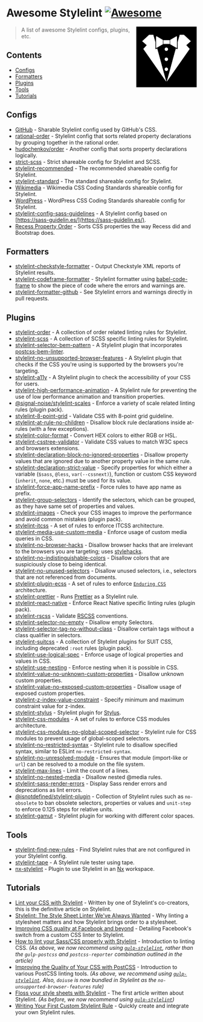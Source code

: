 <!--lint disable awesome-heading-->
# Awesome Stylelint [![Awesome](https://awesome.re/badge.svg)](https://awesome.re)

[<img src="https://raw.githubusercontent.com/stylelint/stylelint/master/identity/stylelint-icon-white-512.png" width="160" align="right" alt="stylelint">](https://stylelint.io/)

> A list of awesome Stylelint configs, plugins, etc.

## Contents

- [Configs](#configs)
- [Formatters](#formatters)
- [Plugins](#plugins)
- [Tools](#tools)
- [Tutorials](#tutorials)

## Configs

- [GitHub](https://github.com/primer/stylelint-config-primer) - Sharable Stylelint config used by GitHub's CSS.
- [rational-order](https://github.com/constverum/stylelint-config-rational-order) - Stylelint config that sorts related property declarations by grouping together in the rational order.
- [hudochenkov/order](https://github.com/hudochenkov/stylelint-config-hudochenkov/blob/master/order.js) - Another config that sorts property declarations logically.
- [strict-scss](https://github.com/wemake-services/wemake-frontend-styleguide/tree/master/packages/stylelint-config-scss) - Strict shareable config for Stylelint and SCSS.
- [stylelint-recommended](https://github.com/stylelint/stylelint-config-recommended) - The recommended shareable config for Stylelint.
- [stylelint-standard](https://github.com/stylelint/stylelint-config-standard) - The standard shareable config for Stylelint.
- [Wikimedia](https://github.com/wikimedia/stylelint-config-wikimedia) - Wikimedia CSS Coding Standards shareable config for Stylelint.
- [WordPress](https://github.com/WordPress-Coding-Standards/stylelint-config-wordpress) - WordPress CSS Coding Standards shareable config for Stylelint.
- [stylelint-config-sass-guidelines](https://github.com/bjankord/stylelint-config-sass-guidelines) - A Stylelint config based on [https://sass-guidelin.es/](https://sass-guidelin.es/).
- [Recess Property Order](https://github.com/stormwarning/stylelint-config-recess-order) - Sorts CSS properties the way Recess did and Bootstrap does.

## Formatters

- [stylelint-checkstyle-formatter](https://github.com/davidtheclark/stylelint-checkstyle-formatter) - Output Checkstyle XML reports of Stylelint results.
- [stylelint-codeframe-formatter](https://github.com/bencergazda/stylelint-codeframe-formatter) - Stylelint formatter using [babel-code-frame](https://www.npmjs.com/package/babel-code-frame) to show the piece of code where the errors and warnings are.
- [stylelint-formatter-github](https://github.com/hipstersmoothie/stylelint-formatter-github) - See Stylelint errors and warnings directly in pull requests.

## Plugins

- [stylelint-order](https://github.com/hudochenkov/stylelint-order) - A collection of order related linting rules for Stylelint.
- [stylelint-scss](https://github.com/kristerkari/stylelint-scss) - A collection of SCSS specific linting rules for Stylelint.
- [stylelint-selector-bem-pattern](https://github.com/davidtheclark/stylelint-selector-bem-pattern) - A Stylelint plugin that incorporates [postcss-bem-linter](https://github.com/postcss/postcss-bem-linter).
- [stylelint-no-unsupported-browser-features](https://github.com/ismay/stylelint-no-unsupported-browser-features) - A Stylelint plugin that checks if the CSS you're using is supported by the browsers you're targeting.
- [stylelint-a11y](https://github.com/YozhikM/stylelint-a11y) - A Stylelint plugin to check the accessibility of your CSS for users.
- [stylelint-high-performance-animation](https://github.com/kristerkari/stylelint-high-performance-animation) - A Stylelint rule for preventing the use of low performance animation and transition properties.
- [@signal-noise/stylelint-scales](https://github.com/signal-noise/stylelint-scales) - Enforce a variety of scale related linting rules (plugin pack).
- [stylelint-8-point-grid](https://github.com/dcrtantuco/stylelint-8-point-grid) - Validate CSS with 8-point grid guideline.
- [stylelint-at-rule-no-children](https://github.com/adityavm/stylelint-at-rule-no-children) - Disallow block rule declarations inside at-rules (with a few exceptions).
- [stylelint-color-format](https://github.com/filipekiss/stylelint-color-format) - Convert HEX colors to either RGB or HSL.
- [stylelint-csstree-validator](https://github.com/csstree/stylelint-validator) - Validate CSS values to match W3C specs and browsers extensions.
- [stylelint-declaration-block-no-ignored-properties](https://github.com/kristerkari/stylelint-declaration-block-no-ignored-properties) - Disallow property values that are ignored due to another property value in the same rule.
- [stylelint-declaration-strict-value](https://github.com/AndyOGo/stylelint-declaration-strict-value) - Specify properties for which either a variable (`$sass`, `@less`, `var(--cssnext)`), function or custom CSS keyword (`inherit`, `none`, etc.) must be used for its value.
- [stylelint-force-app-name-prefix](https://github.com/SunHuawei/stylelint-force-app-name-prefix/) - Force rules to have app name as prefix.
- [stylelint-group-selectors](https://github.com/ssivanatarajan/stylelint-group-selectors) - Identify the selectors, which can be grouped, as they have same set of properties and values.
- [stylelint-images](https://github.com/ramasilveyra/stylelint-images) - Check your CSS images to improve the performance and avoid common mistakes (plugin pack).
- [stylelint-itcss](https://github.com/KamiKillertO/stylelint-itcss) - A set of rules to enforce ITCSS architecture.
- [stylelint-media-use-custom-media](https://github.com/csstools/stylelint-media-use-custom-media) - Enforce usage of custom media queries in CSS.
- [stylelint-no-browser-hacks](https://github.com/Slamdunk/stylelint-no-browser-hacks) - Disallow browser hacks that are irrelevant to the browsers you are targeting; uses [stylehacks](https://github.com/ben-eb/stylehacks).
- [stylelint-no-indistinguishable-colors](https://github.com/ierhyna/stylelint-no-indistinguishable-colors) - Disallow colors that are suspiciously close to being identical.
- [stylelint-no-unused-selectors](https://github.com/nodaguti/stylelint-no-unused-selectors) - Disallow unused selectors, i.e., selectors that are not referenced from documents.
- [stylelint-plugin-ecss](https://github.com/tyankatsu0105/stylelint-plugin-ecss) - A set of rules to enforce [`Enduring CSS`](http://ecss.io/) architecture.
- [stylelint-prettier](https://github.com/prettier/stylelint-prettier) - Runs [Prettier](https://prettier.io/) as a Stylelint rule.
- [stylelint-react-native](https://github.com/kristerkari/stylelint-react-native) - Enforce React Native specific linting rules (plugin pack).
- [stylelint-rscss](https://github.com/rstacruz/stylelint-rscss) - Validate [RSCSS](http://rscss.io) conventions.
- [stylelint-selector-no-empty](https://github.com/ssivanatarajan/stylelint-selector-no-empty) - Disallow empty Selectors.
- [stylelint-selector-tag-no-without-class](https://github.com/Moxio/stylelint-selector-tag-no-without-class) - Disallow certain tags without a class qualifier in selectors.
- [stylelint-suitcss](https://github.com/suitcss/stylelint-suitcss) - A collection of Stylelint plugins for SUIT CSS, including deprecated `:root` rules (plugin pack).
- [stylelint-use-logical-spec](https://github.com/Jordan-Hall/stylelint-use-logical-spec) - Enforce usage of logical properties and values in CSS.
- [stylelint-use-nesting](https://github.com/csstools/stylelint-use-nesting) - Enforce nesting when it is possible in CSS.
- [stylelint-value-no-unknown-custom-properties](https://github.com/csstools/stylelint-value-no-unknown-custom-properties) - Disallow unknown custom properties.
- [stylelint-value-no-exposed-custom-properties](https://github.com/denisraslov/stylelint-value-no-exposed-custom-properties) - Disallow usage of exposed custom properties.
- [stylelint-z-index-value-constraint](https://github.com/kristerkari/stylelint-z-index-value-constraint) - Specify minimum and maximum constraint value for z-index.
- [stylelint-stylus](https://github.com/stylus/stylelint-stylus) - Stylelint plugin for [Stylus](https://stylus-lang.com/).
- [stylelint-css-modules](https://github.com/juanca/stylelint-css-modules) - A set of rules to enforce CSS modules architecture.
- [stylelint-css-modules-no-global-scoped-selector](https://github.com/lmichelin/stylelint-css-modules-no-global-scoped-selector) - Stylelint rule for CSS modules to prevent usage of global-scoped selectors.
- [stylelint-no-restricted-syntax](https://github.com/niksy/stylelint-no-restricted-syntax) - Stylelint rule to disallow specified syntax, similar to ESLint `no-restricted-syntax`.
- [stylelint-no-unresolved-module](https://github.com/niksy/stylelint-no-unresolved-module) - Ensures that module (import-like or `url`) can be resolved to a module on the file system.
- [stylelint-max-lines](https://github.com/dkrnl/stylelint-max-lines) - Limit the count of a lines.
- [stylelint-no-nested-media](https://github.com/dkrnl/stylelint-no-nested-media) - Disallow nested @media rules.
- [stylelint-sass-render-errors](https://github.com/niksy/stylelint-sass-render-errors) - Display Sass render errors and deprecations as lint errors.
- [@isnotdefined/stylelint-plugin](https://github.com/isnotdefinedcom/stylelint-plugin) - Collection of Stylelint rules such as `no-obsolete` to ban obsolete selectors, properties or values and `unit-step` to enforce 0.125 steps for relative units.
- [stylelint-gamut](https://github.com/fpetrakov/stylelint-gamut) - Stylelint plugin for working with different color spaces.

## Tools

- [stylelint-find-new-rules](https://github.com/Donov4n/stylelint-find-new-rules) - Find Stylelint rules that are not configured in your Stylelint config.
- [stylelint-tape](https://www.npmjs.com/package/stylelint-tape) - A Stylelint rule tester using tape.
- [nx-stylelint](https://github.com/Phillip9587/nx-stylelint) - Plugin to use Stylelint in an [Nx](https://github.com/nrwl/nx) workspace.

## Tutorials

- [Lint your CSS with Stylelint](https://css-tricks.com/stylelint/) - Written by one of Stylelint's co-creators, this is the definitive article on Stylelint.
- [Stylelint: The Style Sheet Linter We've Always Wanted](https://www.smashingmagazine.com/2016/05/stylelint-the-style-sheet-linter-weve-always-wanted/) - Why linting a stylesheet matters and how Stylelint brings order to a stylesheet.
- [Improving CSS quality at Facebook and beyond](https://code.facebook.com/posts/879890885467584/improving-css-quality-at-facebook-and-beyond) - Detailing Facebook's switch from a custom CSS linter to Stylelint.
- [How to lint your Sass/CSS properly with Stylelint](http://www.creativenightly.com/2016/02/How-to-lint-your-css-with-stylelint/) - Introduction to linting CSS. *(As above, we now recommend using [`gulp-stylelint`][gulp-stylelint], rather than the `gulp-postcss` and `postcss-reporter` combination outlined in the article)*
- [Improving the Quality of Your CSS with PostCSS](http://www.sitepoint.com/improving-the-quality-of-your-css-with-postcss/) - Introduction to various PostCSS linting tools. *(As above, we recommend using [`gulp-stylelint`][gulp-stylelint]. Also, `doiuse` is now bundled in Stylelint as the `no-unsupported-browser-features` rule)*
- [Floss your style sheets with Stylelint](https://benfrain.com/floss-your-style-sheets-with-stylelint/) - The first article written about Stylelint. *(As before, we now recommend using [`gulp-stylelint`][gulp-stylelint])*
- [Writing Your First Custom Stylelint Rule](https://medium.com/swlh/writing-your-first-custom-stylelint-rule-a9620bb2fb73) - Quickly create and integrate your own Stylelint rules.

[gulp-stylelint]: https://github.com/olegskl/gulp-stylelint
